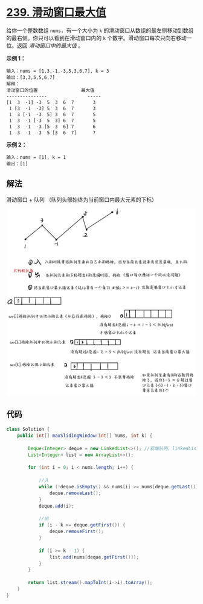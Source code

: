 # [239. 滑动窗口最大值](https://leetcode.cn/problems/sliding-window-maximum/)

给你一个整数数组 `nums`，有一个大小为 `k` 的滑动窗口从数组的最左侧移动到数组的最右侧。你只可以看到在滑动窗口内的 `k` 个数字。滑动窗口每次只向右移动一位。返回 *滑动窗口中的最大值* 。

**示例 1：**

```
输入：nums = [1,3,-1,-3,5,3,6,7], k = 3
输出：[3,3,5,5,6,7]
解释：
滑动窗口的位置                最大值
---------------               -----
[1  3  -1] -3  5  3  6  7       3
 1 [3  -1  -3] 5  3  6  7       3
 1  3 [-1  -3  5] 3  6  7       5
 1  3  -1 [-3  5  3] 6  7       5
 1  3  -1  -3 [5  3  6] 7       6
 1  3  -1  -3  5 [3  6  7]      7
```

**示例 2：**

```
输入：nums = [1], k = 1
输出：[1]
```



## 解法

滑动窗口 + 队列 （队列头部始终为当前窗口内最大元素的下标）

![](.\pic\239huadong.jpg)

## 代码

```java
class Solution {
    public int[] maxSlidingWindow(int[] nums, int k) {
        
        Deque<Integer> deque = new LinkedList<>(); //双端队列，linkedList实现了该接口
        List<Integer> list = new ArrayList<>();

        for (int i = 0; i < nums.length; i++) {
            
            //入
            while (!deque.isEmpty() && nums[i] >= nums[deque.getLast()]) {
                deque.removeLast();
            }
            deque.add(i);

            //出
            if (i - k >= deque.getFirst()) {
                deque.removeFirst();
            }

            if (i >= k - 1) {
                list.add(nums[deque.getFirst()]);
            }
        }

        return list.stream().mapToInt(i->i).toArray();
    }
}
```

